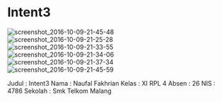 # Intent3

![screenshot_2016-10-09-21-45-48](https://cloud.githubusercontent.com/assets/22053684/19221514/17425b10-8e6f-11e6-8371-5000434dd268.png)
<br>
![screenshot_2016-10-09-21-25-28](https://cloud.githubusercontent.com/assets/22053684/19221516/1d7a5000-8e6f-11e6-95ca-5d5570e95f81.png)
<br>
![screenshot_2016-10-09-21-33-55](https://cloud.githubusercontent.com/assets/22053684/19221523/387682a2-8e6f-11e6-8e1c-91e03489c733.png)
<br>
![screenshot_2016-10-09-21-34-06](https://cloud.githubusercontent.com/assets/22053684/19221524/3dc9dae2-8e6f-11e6-98c9-a97ccd14302a.png)
<br>
![screenshot_2016-10-09-21-37-34](https://cloud.githubusercontent.com/assets/22053684/19221525/4664e16a-8e6f-11e6-8e1d-dfebdcdd8f0f.png)
<br>
![screenshot_2016-10-09-21-45-59](https://cloud.githubusercontent.com/assets/22053684/19221527/4d8ee9b8-8e6f-11e6-8bba-3ed06219eb52.png)
<br>

Judul : Intent3
Nama : Naufal Fakhrian
Kelas : XI RPL 4
Absen : 26
NIS : 4786
Sekolah : Smk Telkom Malang
